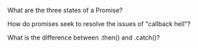 What are the three states of a Promise?

How do promises seek to resolve the issues of "callback hell"?

What is the difference between .then() and .catch()?